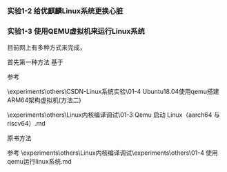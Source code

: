 ### 实验1-2 给优麒麟Linux系统更换心脏



### 实验1-3 使用QEMU虚拟机来运行Linux系统 

目前网上有多种方式来完成，

首先第一种方法 基于

参考 

\experiments\others\CSDN-Linux系统实验\01-4 Ubuntu18.04使用qemu搭建ARM64架构虚拟机(方法二)

\experiments\others\Linux内核编译调试\01-3 Qemu 启动 Linux（aarch64 与 riscv64）.md



原书方法

参考 \experiments\others\Linux内核编译调试\experiments\others\01-4 使用qemu运行linux系统.md

